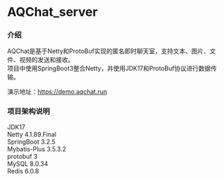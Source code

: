 # AQChat_server

### 介绍
AQChat是基于Netty和ProtoBuf实现的匿名即时聊天室，支持文本、图片、文件、视频的发送和接收。
<br/>
项目中使用SpringBoot3整合Netty，并使用JDK17和ProtoBuf协议进行数据传输。

演示地址：https://demo.aqchat.run


### 项目架构说明
JDK17 <br/>
Netty 4.1.89.Final <br/>
SpringBoot 3.2.5 <br/>
Mybatis-Plus 3.5.3.2<br/>
protobuf 3 <br/>
MySQL 8.0.34 <br/>
Redis 6.0.8 <br/>


